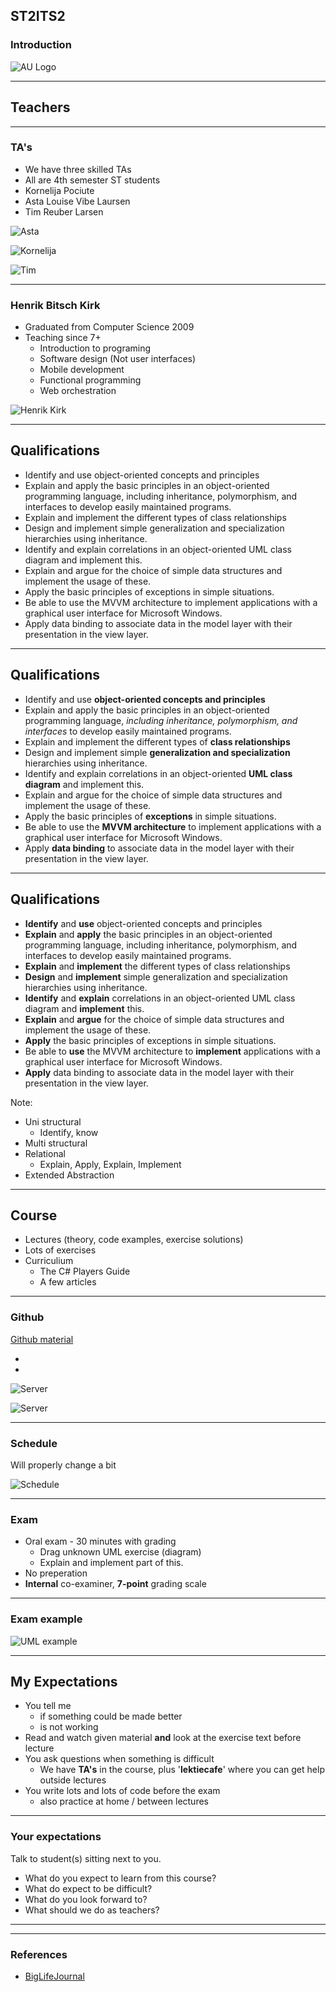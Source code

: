<!-- .slide: data-background="#003d73" -->

## ST2ITS2

### Introduction

![AU Logo](./../../img/aulogo_uk_var2_white.png "AU Logo") <!-- .element style="width: 200px; position: fixed; bottom: 50px; left: 50px" -->


---

<!-- .slide: data-background-image="./img/teachers.png" -->

## Teachers <!-- .element: style="color:#003d73; background-color: #ffffff" -->

----

### TA's

* We have three skilled TAs
* All are 4th semester ST students
* Kornelija Pociute
* Asta Louise Vibe Laursen
* Tim Reuber Larsen

![Asta](./img/asta.jpg) <!-- .element: style="position: absolute; top: 50%; left: -15%; width: 300px; height: 300px;" -->

![Kornelija](./img/Kornelija.jpeg) <!-- .element: style="position: absolute; top: 50%; right: -15%; width: 300px; height: 300px;" -->

![Tim](./img/tim.jpeg) <!-- .element: style="position: absolute; bottom: -115%; right: 40%; width: 25 0px; height: 300px;" -->


----

### Henrik Bitsch Kirk

* Graduated from Computer Science 2009
* Teaching since 7+
    * Introduction to programing
    * Software design (Not user interfaces)
    * Mobile development
    * Functional programming
    * Web orchestration

![Henrik Kirk](./img/henrik.png) <!-- .element: style="position: absolute; top: 70%; right: 5%; width: 300px" -->


---

<!-- .slide: data-transition="slide-in fade-out" -->

## Qualifications

* Identify and use object-oriented concepts and principles
* Explain and apply the basic principles in an object-oriented programming language, including inheritance, polymorphism, and interfaces to develop easily maintained programs.
* Explain and implement the different types of class relationships
* Design and implement simple generalization and specialization hierarchies using inheritance.
* Identify and explain correlations in an object-oriented UML class diagram and implement this.
* Explain and argue for the choice of simple data structures and implement the usage of these.
* Apply the basic principles of exceptions in simple situations.
* Be able to use the MVVM architecture to implement applications with a graphical user interface for Microsoft Windows.
* Apply data binding to associate data in the model layer with their presentation in the view layer.

<!-- .slide: style="font-size: 28px" -->

----

<!-- .slide: data-transition="fade-in fade-out" -->

## Qualifications 

* Identify and use **object-oriented concepts and principles**<!-- .element: style="color: #000000" -->
* Explain and apply the basic principles in an object-oriented programming language, *including inheritance, polymorphism, and interfaces*<!-- .element: style="color: #000000" --> to develop easily maintained programs.
* Explain and implement the different types of **class relationships**<!-- .element: style="color: #000000" -->
* Design and implement simple **generalization and specialization**<!-- .element: style="color: #000000" --> hierarchies using inheritance.
* Identify and explain correlations in an object-oriented **UML class diagram**<!-- .element: style="color: #000000" --> and implement this.
* Explain and argue for the choice of simple data structures and implement the usage of these.
* Apply the basic principles of **exceptions**<!-- .element: style="color: #000000" --> in simple situations.
* Be able to use the **MVVM architecture**<!-- .element: style="color: #000000" --> to implement applications with a graphical user interface for Microsoft Windows.
* Apply **data binding**<!-- .element: style="color: #000000" --> to associate data in the model layer with their presentation in the view layer.

<!-- .slide: style="font-size: 28px; color: #00000055; " -->

----

<!-- .slide: data-transition="fade-in slide-out" -->

## Qualifications


* **Identify**<!-- .element: style="color: #000000" --> and **use**<!-- .element: style="color: #000000" --> object-oriented concepts and principles
* **Explain**<!-- .element: style="color: #000000" --> and **apply**<!-- .element: style="color: #000000" --> the basic principles in an object-oriented programming language, including inheritance, polymorphism, and interfaces to develop easily maintained programs.
* **Explain**<!-- .element: style="color: #000000" --> and **implement**<!-- .element: style="color: #000000" --> the different types of class relationships
* **Design**<!-- .element: style="color: #000000" --> and **implement**<!-- .element: style="color: #000000" --> simple generalization and specialization hierarchies using inheritance.
* **Identify**<!-- .element: style="color: #000000" --> and **explain**<!-- .element: style="color: #000000" --> correlations in an object-oriented UML class diagram and **implement**<!-- .element: style="color: #000000" --> this.
* **Explain**<!-- .element: style="color: #000000" --> and **argue**<!-- .element: style="color: #000000" --> for the choice of simple data structures and implement the usage of these.
* **Apply**<!-- .element: style="color: #000000" --> the basic principles of exceptions in simple situations.
* Be able to **use**<!-- .element: style="color: #000000" --> the MVVM architecture to **implement**<!-- .element: style="color: #000000" --> applications with a graphical user interface for Microsoft Windows.
* **Apply**<!-- .element: style="color: #000000" --> data binding to associate data in the model layer with their presentation in the view layer.

<!-- .slide: style="font-size: 28px; color: #00000055; " -->

Note:

* Uni structural
    * Identify, know
* Multi structural
* Relational
    * Explain, Apply, Explain, Implement
* Extended Abstraction


---

## Course

* Lectures (theory, code examples, exercise solutions)
* Lots of exercises
* Curriculium
    * The C# Players Guide
    * A few articles


----

### Github

[Github material](https://github.com/hkirk/ST2ITS2_Material)

*
*

![Server](./img/browser.png "") <!-- .element: style="position: absolute; top: 60%; right: 10%;" -->

![Server](./img/server.png "") <!-- .element: style="position: absolute; top: 90%; right: 30%; height: 600px;" -->


----

### Schedule

Will properly change a bit

![Schedule](./img/schedule.png "") <!-- .element: style="height: 500px;" -->


----

### Exam

* Oral exam - 30 minutes with grading
    * Drag unknown UML exercise (diagram)
    * Explain and implement part of this.
* No preperation
* **Internal** co-examiner, **7-point** grading scale

----

### Exam example

![UML example](https://www.uml-diagrams.org/class-diagrams/class-diagram-domain-overview.png)


---

## My Expectations

* You tell me 
    * if something could be made better
    * is not working
* Read and watch given material **and** look at the exercise text before lecture
* You ask questions when something is difficult
    * We have **TA's** in the course, plus '**lektiecafe**' where you can get help outside lectures
* You write lots and lots of code before the exam
    * also practice at home / between lectures

----

### Your expectations

Talk to student(s) sitting next to you.

* What do you expect to learn from this course?
* What do expect to be difficult?
* What do you look forward to?
* What should we do as teachers?

----

<!-- .slide: data-background-image="./img/learning_pit.jpeg" data-background-size="contain" -->


---

### References

* [BigLifeJournal](https://biglifejournal.com/ "")